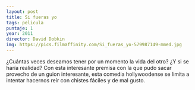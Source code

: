 ```yaml
---
layout: post
title: Si fueras yo
tags: pelicula
puntaje: 1
year: 2011
director: David Dobkin
img: https://pics.filmaffinity.com/Si_fueras_yo-579987149-mmed.jpg
---
```


¿Cuántas veces deseamos tener por un momento la vida del otro? ¿Y si se haría realidad? Con esta interesante premisa con la que pudo sacar provecho de un guion interesante, esta comedia hollywoodense se limita a intentar hacernos reír con chistes fáciles y de mal gusto.
